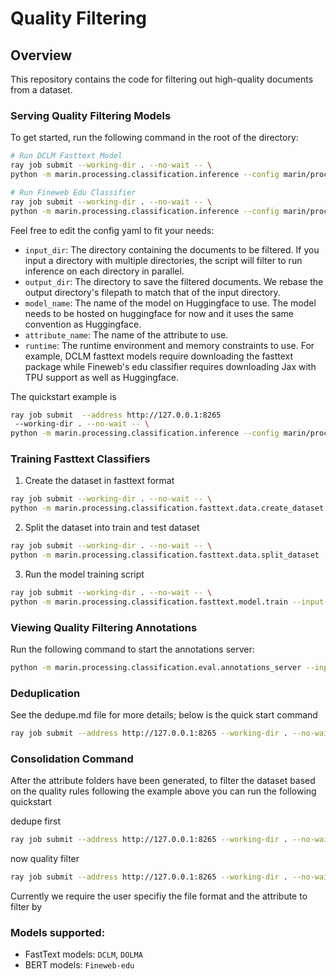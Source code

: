 # Quality Filtering

## Overview
This repository contains the code for filtering out high-quality documents from a dataset.

### Serving Quality Filtering Models
To get started, run the following command in the root of the directory:
```bash
# Run DCLM Fasttext Model
ray job submit --working-dir . --no-wait -- \
python -m marin.processing.classification.inference --config marin/processing/classification/config/dclm-fasttext/dclm_fasttext.yaml

# Run Fineweb Edu Classifier
ray job submit --working-dir . --no-wait -- \
python -m marin.processing.classification.inference --config marin/processing/classification/config/fineweb-edu-classifier/fineweb_edu_classifier.yaml
```

Feel free to edit the config yaml to fit your needs:
- `input_dir`: The directory containing the documents to be filtered. If you input a directory with multiple directories, the script will filter to run inference on each directory in parallel.
- `output_dir`: The directory to save the filtered documents. We rebase the output directory's filepath to match that of the input directory.
- `model_name`: The name of the model on Huggingface to use. The model needs to be hosted on huggingface for now and it uses the same convention as Huggingface.
- `attribute_name`: The name of the attribute to use. 
- `runtime`: The runtime environment and memory constraints to use. For example, DCLM fasttext models require downloading the fasttext package while Fineweb's edu classifier requires downloading Jax with TPU support as well as Huggingface.

The quickstart example is
```bash
ray job submit  --address http://127.0.0.1:8265
 --working-dir . --no-wait -- \
python -m marin.processing.classification.inference --config marin/processing/classification/config/quick_start.yaml
```

### Training Fasttext Classifiers
1. Create the dataset in fasttext format
```bash
ray job submit --working-dir . --no-wait -- \
python -m marin.processing.classification.fasttext.data.create_dataset --high-quality-files gs://{BUCKET}/path/to/high-quality.jsonl.gz --low-quality-files gs://{BUCKET}/path/to/low-quality.jsonl.gz --output-file gs://{BUCKET}/path/to/fasttext-file.txt.gz
```
2. Split the dataset into train and test dataset
```bash
ray job submit --working-dir . --no-wait -- \
python -m marin.processing.classification.fasttext.data.split_dataset --input-file gs://{BUCKET}/path/to/fasttext-file.txt.gz --train-file gs://{BUCKET}/path/to/fasttext-train.txt.gz --test-file gs://{BUCKET}/path/to/fasttext-test.txt.gz
```
3. Run the model training script
```bash
ray job submit --working-dir . --no-wait -- \
python -m marin.processing.classification.fasttext.model.train --input-file gs://{BUCKET}/path/to/fasttext-train.txt.gz --output-model-path gs://{BUCKET}/path/to/fasttext-model.bin
```

### Viewing Quality Filtering Annotations
Run the following command to start the annotations server:
```bash
python -m marin.processing.classification.eval.annotations_server --input-file gs://{BUCKET}/path/to/input.jsonl.gz --attributes-file gs://{BUCKET}/path/to/attributes.jsonl.gz
```


### Deduplication

See the dedupe.md file for more details; below is the quick start command

```bash
ray job submit --address http://127.0.0.1:8265 --working-dir . --no-wait -- python marin/processing/classification/dedupe.py --input_dir gs://marin-us-central2/documents/hello_world_fw/v1.0/quickstart/ --output_dir gs://marin-us-central2/attributes/hello_world_fw/v1.0/quickstart_duplicates/
```
### Consolidation Command
After the attribute folders have been generated, to filter the dataset based on the quality rules following the example above you can run the following quickstart

dedupe first
```bash
ray job submit --address http://127.0.0.1:8265 --working-dir . --no-wait -- python -m marin.processing.classification.filter --input_dir gs://marin-us-central2/documents/hello_world_fw/v1.0/quickstart/ --output_dir gs://marin-us-central2/filtered/hello_world_fw/v1.0/quickstart_deduped --attributes_dir gs://marin-us-central2/attributes/hello_world_fw/v1.0/quickstart_duplicates/ --attribute_name dedupe
```

now quality filter
```bash
ray job submit --address http://127.0.0.1:8265 --working-dir . --no-wait -- python -m marin.processing.classification.filter --input_dir gs://marin-us-central2/filtered/hello_world_fw/v1.0/quickstart_deduped/ --output_dir gs://marin-us-central2/filtered/hello_world_fw/v1.0/quickstart_deduped_dclmfasttext --attributes_dir gs://marin-us-central2/attributes/hello_world_fw/v1.0/dclm-fasttext-quality-quickstart/ --attribute_name dclm-fasttext-quality --threshold 0.2 
```

Currently we require the user specifiy the file format and the attribute to filter by

### Models supported:
- FastText models: `DCLM`, `DOLMA`
- BERT models: `Fineweb-edu`